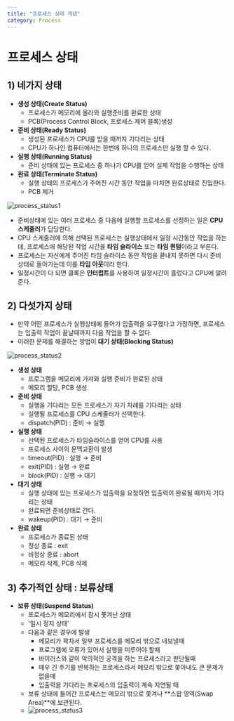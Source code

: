 ```yaml
---
title: "프로세스 상태 개념"
category: Process
---
```






# 프로세스 상태



## 1) 네가지 상태

- **생성 상태(Create Status)**
  - 프로세스가 메모리에 올라와 실행준비를 완료한 상태
  - PCB(Process Control Block, 프로세스 제어 블록)생성
- **준비 상태(Ready Status)**
  - 생성된 프로세스가 CPU를 받을 때까지 기다리는 상태 
  - CPU가 하나인 컴퓨터에서는 한번에 하나의 프로세스만 실행 할 수 있다.
- **실행 상태(Running Status)**
  - 준비 상태에 있는 프로세스 중 하나가 CPU를 얻어 실제 작업을 수행하는 상태
- **완료 상태(Terminate Status)**
  - 실행 상태의 프로세스가 주어진 시간 동안 작업을 마치면 완료상태로 진입한다.
  - PCB 제거
  
![process_status1](https://user-images.githubusercontent.com/23491962/98967388-c7d1ed80-254f-11eb-91ce-4416dd6a0f88.JPG)

- 준비상태에 있는 여러 프로세스 중 다음에 실행할 프로세스를 선정하는 일은 **CPU 스케줄러**가 담당한다.
- CPU 스케줄러에 의해 선택된 프로세스는 실행상태에서 일정 시간동안 작업을 하는데, 프로세스에 해당된 작업 시간을 **타임 슬라이스** 또는 **타임 퀀텀**이라고 부른다.
- 프로세스는 자신에게 주어진 타임 슬라이스 동안 작업을 끝내지 못하면 다시 준비 상태로 돌아가는데 이를 **타임 아웃**이라 한다.
- 일정시간이 다 되면 클록은 **인터럽트**를 사용하여 일정시간이 흘렀다고 CPU에 알려준다.




## 2) 다섯가지 상태

- 만약 어떤 프로세스가 실행상태에 들어가 입출력을 요구했다고 가정하면, 프로세스는 입출력 작업이 끝날때까지 다음 작업을 할 수 없다.
- 이러한 문제를 해결하는 방법이 **대기 상태(Blocking Status)**

![process_status2](https://user-images.githubusercontent.com/23491962/98967393-c9031a80-254f-11eb-8ff4-131be58ae3ab.JPG)



- **생성 상태**
  - 프로그램을 메모리에 가져와 실행 준비가 완료된 상태
  - 메모리 할당, PCB 생성
- **준비 상태**
  - 실행을 기다리는 모든 프로세스가 자기 차례를 기다리는 상태
  - 실행될 프로세스를 CPU 스케줄러가 선택한다.
  - dispatch(PID) : 준비 → 실행
- **실행 상태**
  - 선택된 프로세스가 타임슬라이스를 얻어 CPU를 사용
  - 프로세스 사이의 문맥교환이 발생
  - timeout(PID) : 실행 → 준비
  - exit(PID) : 실행 → 완료
  - block(PID) : 실행 → 대기
- **대기 상태**
  - 실행 상태에 있는 프로세스가 입출력을 요청하면 입출력이 완료될 때까지 기다리는 상태
  - 완료되면 준비상태로 간다.
  - wakeup(PID) : 대기 → 준비
- **완료 상태**
  - 프로세스가 종료된 상태
  - 정상 종료 : exit
  - 비정상 종료 : abort
  - 메모리 삭제, PCB 삭제




## 3) 추가적인 상태 : 보류상태

- **보류 상태(Suspend Status)**
  - 프로세스가 메모리에서 잠시 쫓겨난 상태
  - '일시 정지 상태'
  - 다음과 같은 경우에 발생
    - 메모리가 꽉차서 일부 프로세스를 메모리 밖으로 내보낼때
    - 프로그램에 오류가 있어서 실행을 미루어야 할때
    - 바이러스와 같이 악의적인 공격을 하는 프로세스라고 판단될때
    - 매우 긴 주기를 반복하는 프로세스라서 메모리 밖으로 쫓아내도 큰 문제가 없을때
    - 입출력을 기다리는 프로세스의 입출력이 계속 지연될 때
  - 보류 상태에 들어간 프로세스는 메모리 밖으로 쫓겨나 **스왑 영역(Swap Area)**에 보관된다.
  - ![process_status3](https://user-images.githubusercontent.com/23491962/98967398-c99bb100-254f-11eb-9f94-da9aef61fcfc.JPG)
